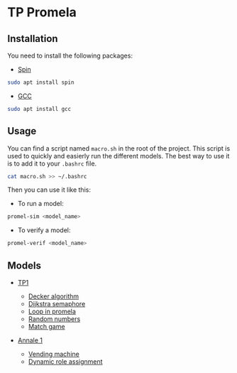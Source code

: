 # TP Promela

## Installation

You need to install the following packages:

* [Spin](http://spinroot.com/spin/whatispin.html)
```bash
sudo apt install spin
```
* [GCC](https://gcc.gnu.org/)
```bash
sudo apt install gcc
```

## Usage

You can find a script named `macro.sh` in the root of the project. This script is used to quickly and easierly run the different models. The best way to use it is to add it to your `.bashrc` file.

```bash
cat macro.sh >> ~/.bashrc
```

Then you can use it like this:
* To run a model:
```bash
promel-sim <model_name>
```

* To verify a model:
```bash
promel-verif <model_name>
```
## Models

* [TP1](TP1/sujet_TP1_Promela_v2.pdf)
  * [Decker algorithm](TP1/tp1ex1.pml)
  * [Dijkstra semaphore](TP1/tp1ex2.pml)
  * [Loop in promela](TP1/tp1ex3.pml)
  * [Random numbers](TP1/tp1ex4.pml)
  * [Match game](TP1/tp1ex5.pml)

* [Annale 1](Annale1/Exemple_TP_noté_Promela_corrige.pdf)
  * [Vending machine](Annale1/a1ex1.pml)
  * [Dynamic role assignment](Annale1/a1ex2.pml)
